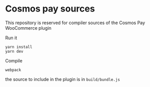 # Cosmos pay sources

This repository is reserved for compiler sources of the Cosmos Pay WooCommerce plugin

Run it

    yarn install
    yarn dev

Compile

    webpack

the source to include in the plugin is in `build/bundle.js`
